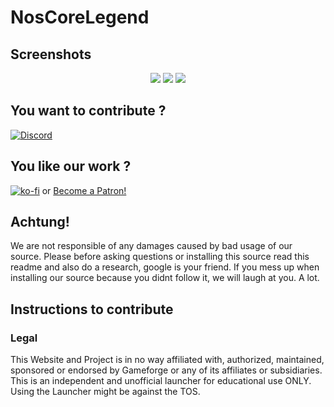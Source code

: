 # NosCoreLegend #

## Screenshots ##
<p align="center">
  <img src="https://i.gyazo.com/cf2202cd4690a7e1d303529d8485980b.png"/>
  <img src="https://i.gyazo.com/80930fa909e0bfd9bf3d97c31ed91753.png"/> 
  <img src="https://i.gyazo.com/6639711840fc499cd8aace6b2c27447e.png"/> 
</p>

## You want to contribute ? ##
[![Discord](https://i.gyazo.com/2115a3ecb258220f5b1a8ebd8c50eb8f.png)](https://discord.gg/Eu3ETSw)

## You like our work ? ##
[![ko-fi](https://www.ko-fi.com/img/donate_sm.png)](https://ko-fi.com/A3562BQV)
or
<a href="https://www.patreon.com/bePatron?u=6503887" data-patreon-widget-type="become-patron-button">Become a Patron!</a>

## Achtung! ##
We are not responsible of any damages caused by bad usage of our source. Please before asking questions or installing this source read this readme and also do a research, google is your friend. If you mess up when installing our source because you didnt follow it, we will laugh at you. A lot.

## Instructions to contribute ##


### Legal ###
This Website and Project is in no way affiliated with, authorized, maintained, sponsored or endorsed by Gameforge or any of its affiliates or subsidiaries. This is an independent and unofficial launcher for educational use ONLY.
Using the Launcher might be against the TOS.

